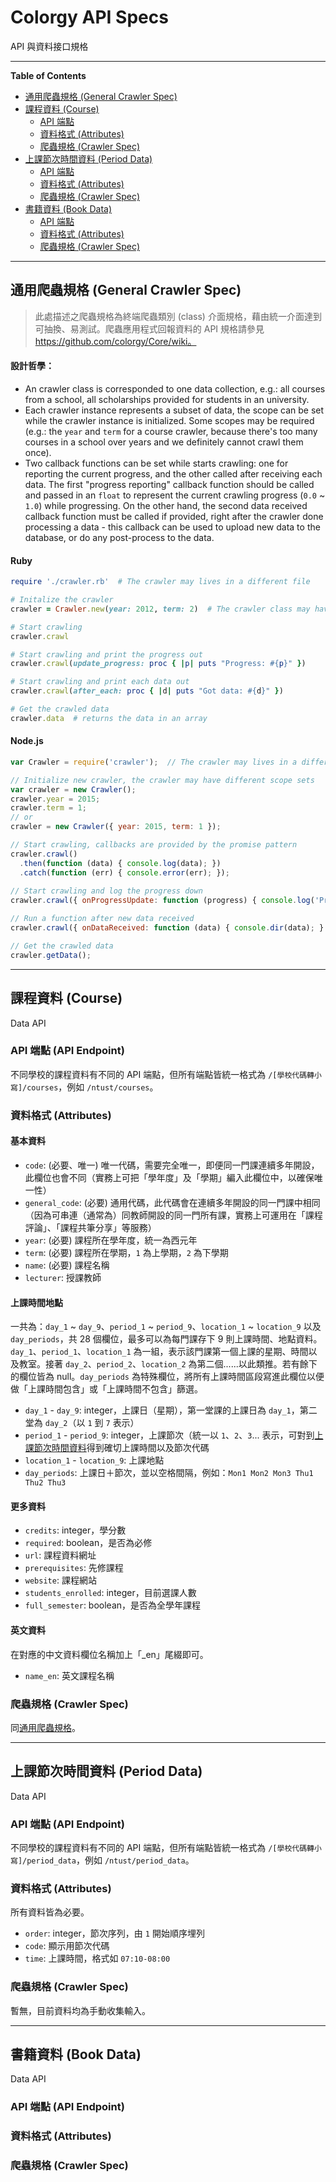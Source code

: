 # Colorgy API Specs

API 與資料接口規格

- - -

**Table of Contents**

- [通用爬蟲規格 (General Crawler Spec)](#通用爬蟲規格-general-crawler-spec)
- [課程資料 (Course)](#課程資料-course)
  - [API 端點](#api-端點-api-endpoint)
  - [資料格式 (Attributes)](#資料格式-attributes)
  - [爬蟲規格 (Crawler Spec)](#爬蟲規格-crawler-spec)
- [上課節次時間資料 (Period Data)](#上課節次時間資料-period-data)
  - [API 端點](#api-端點-api-endpoint-1)
  - [資料格式 (Attributes)](#資料格式-attributes-1)
  - [爬蟲規格 (Crawler Spec)](#爬蟲規格-crawler-spec-1)
- [書籍資料 (Book Data)](#書籍資料-book-data)
  - [API 端點](#api-端點-api-endpoint-2)
  - [資料格式 (Attributes)](#資料格式-attributes-2)
  - [爬蟲規格 (Crawler Spec)](#爬蟲規格-crawler-spec-2)

- - -

## 通用爬蟲規格 (General Crawler Spec)

> 此處描述之爬蟲規格為終端爬蟲類別 (class) 介面規格，藉由統一介面達到可抽換、易測試。爬蟲應用程式回報資料的 API 規格請參見 https://github.com/colorgy/Core/wiki。

#### 設計哲學：

- An crawler class is corresponded to one data collection, e.g.: all courses from a school, all scholarships provided for students in an university.
- Each crawler instance represents a subset of data, the scope can be set while the crawler instance is initialized. Some scopes may be required (e.g.: the `year` and `term` for a course crawler, because there's too many courses in a school over years and we definitely cannot crawl them once).
- Two callback functions can be set while starts crawling: one for reporting the current progress, and the other called after receiving each data. The first "progress reporting" callback function should be called and passed in an `float` to represent the current crawling progress (`0.0` ~ `1.0`) while progressing. On the other hand, the second data received callback function must be called if provided, right after the crawler done processing a data - this callback can be used to upload new data to the database, or do any post-process to the data.

#### Ruby

```rb
require './crawler.rb'  # The crawler may lives in a different file

# Initalize the crawler
crawler = Crawler.new(year: 2012, term: 2)  # The crawler class may have a different name and have different scope sets

# Start crawling
crawler.crawl

# Start crawling and print the progress out
crawler.crawl(update_progress: proc { |p| puts "Progress: #{p}" })

# Start crawling and print each data out
crawler.crawl(after_each: proc { |d| puts "Got data: #{d}" })

# Get the crawled data
crawler.data  # returns the data in an array
```

#### Node.js

```js
var Crawler = require('crawler');  // The crawler may lives in a different file and have a different class name

// Initialize new crawler, the crawler may have different scope sets
var crawler = new Crawler();
crawler.year = 2015;
crawler.term = 1;
// or
crawler = new Crawler({ year: 2015, term: 1 });

// Start crawling, callbacks are provided by the promise pattern
crawler.crawl()
  .then(function (data) { console.log(data); })
  .catch(function (err) { console.error(err); });
  
// Start crawling and log the progress down
crawler.crawl({ onProgressUpdate: function (progress) { console.log('Progress: ' + progress); } });

// Run a function after new data received
crawler.crawl({ onDataReceived: function (data) { console.dir(data); } });

// Get the crawled data
crawler.getData();
```

- - -

## 課程資料 (Course)

Data API

### API 端點 (API Endpoint)

不同學校的課程資料有不同的 API 端點，但所有端點皆統一格式為 `/[學校代碼轉小寫]/courses`，例如 `/ntust/courses`。

### 資料格式 (Attributes)

#### 基本資料

- `code`: (必要、唯一) 唯一代碼，需要完全唯一，即便同一門課連續多年開設，此欄位也會不同（實務上可把「學年度」及「學期」編入此欄位中，以確保唯一性）
- `general_code`: (必要) 通用代碼，此代碼會在連續多年開設的同一門課中相同（因為可串連（通常為）同教師開設的同一門所有課，實務上可運用在「課程評論」、「課程共筆分享」等服務）
- `year`: (必要) 課程所在學年度，統一為西元年
- `term`: (必要) 課程所在學期，`1` 為上學期，`2` 為下學期
- `name`: (必要) 課程名稱
- `lecturer`: 授課教師

#### 上課時間地點

一共為：`day_1` ~ `day_9`、`period_1` ~ `period_9`、`location_1` ~ `location_9` 以及 `day_periods`，共 28 個欄位，最多可以為每門課存下 9 則上課時間、地點資料。`day_1`、`period_1`、`location_1` 為一組，表示該門課第一個上課的星期、時間以及教室。接著 `day_2`、`period_2`、`location_2` 為第二個......以此類推。若有餘下的欄位皆為 null。`day_periods` 為特殊欄位，將所有上課時間區段寫進此欄位以便做「上課時間包含」或「上課時間不包含」篩選。

- `day_1` - `day_9`: integer，上課日（星期），第一堂課的上課日為 `day_1`，第二堂為 `day_2`（以 `1` 到 `7` 表示）
- `period_1` - `period_9`: integer，上課節次（統一以 `1`、`2`、`3`... 表示，可對到[上課節次時間資料](#上課節次時間資料-period-data)得到確切上課時間以及節次代碼
- `location_1` - `location_9`: 上課地點
- `day_periods`: 上課日＋節次，並以空格間隔，例如：`Mon1 Mon2 Mon3 Thu1 Thu2 Thu3`

#### 更多資料

- `credits`: integer，學分數
- `required`: boolean，是否為必修
- `url`: 課程資料網址
- `prerequisites`: 先修課程
- `website`: 課程網站
- `students_enrolled`: integer，目前選課人數
- `full_semester`: boolean，是否為全學年課程

#### 英文資料

在對應的中文資料欄位名稱加上「_en」尾綴即可。

- `name_en`: 英文課程名稱

### 爬蟲規格 (Crawler Spec)

同[通用爬蟲規格](#通用爬蟲規格-general-crawler-spec)。

- - -

## 上課節次時間資料 (Period Data)

Data API

### API 端點 (API Endpoint)

不同學校的課程資料有不同的 API 端點，但所有端點皆統一格式為 `/[學校代碼轉小寫]/period_data`，例如 `/ntust/period_data`。

### 資料格式 (Attributes)

所有資料皆為必要。

- `order`: integer，節次序列，由 `1` 開始順序埋列
- `code`: 顯示用節次代碼
- `time`: 上課時間，格式如 `07:10-08:00`

### 爬蟲規格 (Crawler Spec)

暫無，目前資料均為手動收集輸入。

- - -

## 書籍資料 (Book Data)

Data API

### API 端點 (API Endpoint)

### 資料格式 (Attributes)

### 爬蟲規格 (Crawler Spec)
